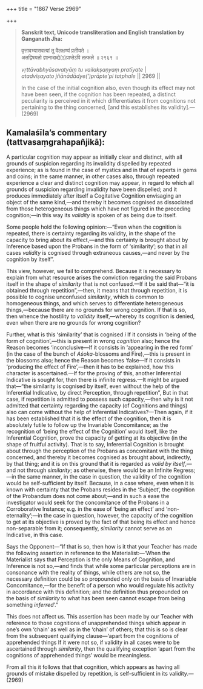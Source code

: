 +++
title = "1867 Verse 2969"

+++
> **Sanskrit text, Unicode transliteration and English translation by Ganganath Jha:** 
>
> वृत्तावभ्यासवत्यां तु वैलक्षण्यं प्रतीयते ।  
> अतद्विषयतो ज्ञानादाद्ये(ऽ)प्राप्तेऽपि तत्फले ॥ २९६९ ॥ 
>
> *vṛttāvabhyāsavatyāṃ tu vailakṣaṇyaṃ pratīyate* \|  
> *atadviṣayato jñānādādye(')prāpte'pi tatphale* \|\| 2969 \|\| 
>
> In the case of the initial cognition also, even though its effect may not have been seen, if the cognition has been repeated, a distinct peculiarity is perceived in it which differentiates it from cognitions not pertaining to the thing concerned, [and this establishes its validity].—(2969)



## Kamalaśīla’s commentary (tattvasaṃgrahapañjikā):

A particular cognition may appear as initially clear and distinct, with all grounds of suspicion regarding its invalidity dispelled by repeated experience; as is found in the case of mystics and in that of experts in gems and coins; in the same manner, in other cases also, through repeated experience a clear and distinct cognition may appear, in regard to which all grounds of suspicion regarding invalidity have been dispelled; and it produces immediately after itself a Cogitative Cognition envisaging an object of the same kind,—and thereby it becomes cognised as dissociated from those heterogeneous things which have not figured in the preceding cognition;—in this way its *validity* is spoken of as being due to itself.

Some people hold the following opinion:—“Even when the cognition is repeated, there is certainty regarding its validity, in the shape of the capacity to bring about its effect,—and this certainty is brought about by Inference based upon the Probans in the form of ‘similarity’; so that in all cases *validity* is cognised through extraneous causes,—and never by the cognition by itself”.

This view, however, we fail to comprehend. Because it is necessary to explain from what resource arises the conviction regarding the said Probans itself in the shape of *similarity* that is not confused.—If it be said that—“it is obtained through repetition”,—then, it means that through repetition, it is possible to cognise unconfused *similarity*, which is common to homogeneous things, and which serves to differentiate heterogeneous things,—because there are no grounds for wrong cognition. If that is so, then whence the hostility to *validity* itself,—whereby its cognition is denied, even when there are no grounds for wrong cognition?

Further, what is this ‘similarity’ that is cognised *i* If it consists in ‘being of the form of cognition’,—this is present in wrong *cognition* also; hence the Reason becomes ‘inconclusive—If it consists in ‘appearing in the red form’ (in the case of the bunch of *Aśoka*-blossoms and Fire),—this is present in the blossoms also; hence the Reason becomes ‘false—If it consists in ‘producing the effect of Fire’,—then it has to be explained, how this character is ascertained.—If for the proving of this, another Inferential Indicative is sought for, then there is infinite regress.—It might be argued that—“the similarity is cognised by itself, even without the help of the Inferential Indicative, by direct Perception, through repetition”, But in that case, if repetition is admitted to possess such capacity,—then why is it not admitted that certainty regarding the capacity (of Cognitions and things) also can come without the help of Inferential Indicatives?—Then again, if it has been established that it is the effect of the cognition, then it is absolutely futile to follow up the Invariable Concomitance; as the recognition of ‘being the effect of the Cognition’ would itself, like the Inferential Cognition, prove the capacity of getting at its objective (in the shape of fruitful activity). That is to say, Inferential Cognition is brought about through the perception of the Probans as concomitant with the thing concerned, and thereby it becomes cognised as brought about, indirectly, by that thing; and it is on this ground that it is regarded as *valid by itself*,—and not through *similarity*; as otherwise, there would be an Infinite Regress;—in the same manner, in the case in question, the validity of the cognition would be self-sufficient by itself. Because, in a case where, even when it is known with certainty that the Probans resides in the ‘Subject’, the cognition of the Probandum does not come about;—and in such a ease the investigator would seek for the concomitance of the Probans in a Corroborative Instance; e.g. in the ease of ‘being an effect’ and ‘non-eternality’;—in the case in question, however, the capacity of the cognition to get at its objective is proved by the fact of that being its effect and hence non-separable from it; consequently, *similarity* cannot serve as an Indicative, in this case.

Says the Opponent—“If that is so, then how is it that your Teacher has made the following assertion in reference to the Materialist:—‘When the Materialist says that Perception is the only Means of Cognition, and Inference is not so,—and finds that while some particular perceptions are in consonance with the reality of things, while others are not so, the necessary definition could be so propounded only on the basis of Invariable Concomitance,—for the benefit of a person who would regulate his activity in accordance with this definition; and the definition thus propounded on the basis of *similarity* to what has been seen cannot escape from being something *inferred*’.”

This does not affect us. This assertion has been made by our Teacher with reference to those cognitions of unapprehended things which appear in one’s own ‘chain’ as well as in the ‘chain’ of others; that this is so is clear from the subsequent qualifying clause—‘apart from the cognitions of apprehended things If it were not so, if validity in all cases were to be ascertained through *similarity*, then the qualifying exception ‘apart from the cognitions of apprehended things’ would be meaningless.

From all this it follows that that cognition, which appears as having all grounds of mistake dispelled by repetition, is self-sufficient in its validity.—(2969)


